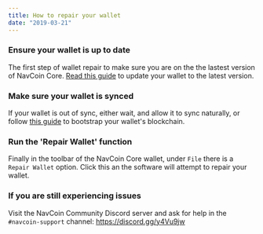 ```yaml
---
title: How to repair your wallet
date: "2019-03-21"
---
```


### Ensure your wallet is up to date

The first step of wallet repair to make sure you are on the the lastest version of NavCoin Core. [Read this guide](/navcoin-core/update-your-wallet) to update your wallet to the latest version.

### Make sure your wallet is synced

If your wallet is out of sync, either wait, and allow it to sync naturally, or follow [this guide](/navcoin-core/bootstrap-your-wallet) to bootstrap your wallet's blockchain.

### Run the 'Repair Wallet' function

Finally in the toolbar of the NavCoin Core wallet, under `File` there is a `Repair Wallet` option. Click this an the software will attempt to repair your wallet.

### If you are still experiencing issues

Visit the NavCoin Community Discord server and ask for help in the `#navcoin-support` channel: https://discord.gg/y4Vu9jw